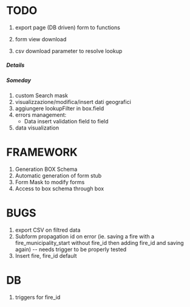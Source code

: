 TODO
====



1. export page (DB driven) form to functions

1. form view download
1. csv download parameter to resolve lookup



##### Details


##### Someday

1. custom Search mask
1. visualizzazione/modifica/insert dati geografici
1. aggiungere lookupFilter in box.field
1. errors management:
    - Data insert validation field to field
1. data visualization

FRAMEWORK
====
1. Generation BOX Schema
1. Automatic generation of form stub
1. Form Mask to modify forms
1. Access to box schema through box

BUGS
===
1. export CSV on filtred data
1. Subform propagation id on error (ie. saving a fire with a fire_municipality_start without fire_id then adding fire_id and saving again) -- needs trigger to be properly tested
1. Insert fire, fire_id default

DB
===
1. triggers for fire_id